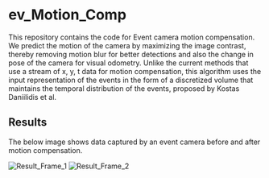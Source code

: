 # ev_Motion_Comp
This repository contains the code for Event camera motion compensation. We predict the motion of the camera by maximizing the image contrast, thereby removing motion blur for better detections and also the change in pose of the camera for visual odometry. Unlike the current methods that use a stream of x, y, t data for motion compensation, this algorithm uses the input representation of the events in the form of a discretized volume that maintains the temporal distribution of the events, proposed by Kostas Daniilidis et al.

## Results
The below image shows data captured by an event camera before and after motion compensation.

![Result_Frame_1](https://github.com/Vishaal-Kanna/ev_Motion_Comp/tree/main/Sample_data/sample_op_before_comp.png)
![Result_Frame_2](https://github.com/Vishaal-Kanna/ev_Motion_Comp/tree/main/Sample_data/sample_op_after_comp.png)




